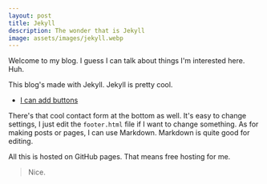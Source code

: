 ```yaml
---
layout: post
title: Jekyll
description: The wonder that is Jekyll
image: assets/images/jekyll.webp
---
```


Welcome to my blog. I guess I can talk about things I'm interested here. Huh.

This blog's made with Jekyll. Jekyll is pretty cool.
<ul class="actions fit">
	<li><a href="#" class="button special fit">I can add buttons</a></li>
</ul>

There's that cool contact form at the bottom as well.
It's easy to change settings, I just edit the `footer.html` file if I want to change something. As for making posts or pages, I can use Markdown. Markdown is quite good for editing.

All this is hosted on GitHub pages. That means free hosting for me.

>Nice.
